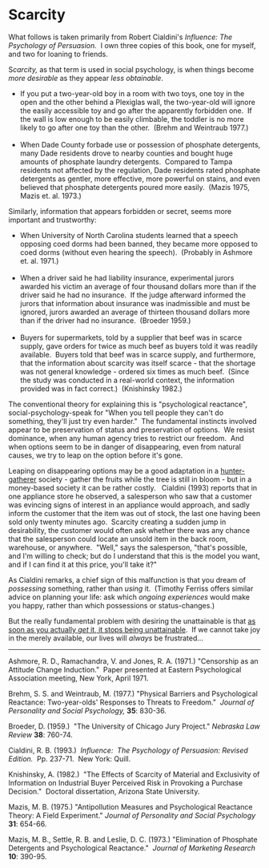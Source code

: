 
# Scarcity

What follows is taken primarily from Robert Cialdini's
*Influence: The Psychology of Persuasion.*  I own three copies of
this book, one for myself, and two for loaning to friends.

S*carcity,* as that term is used in social psychology, is when
things become *more desirable* as they appear *less obtainable*.

-   If you put a two-year-old boy in a room with two toys, one toy
    in the open and the other behind a Plexiglas wall, the two-year-old
    will ignore the easily accessible toy and go after the apparently
    forbidden one.  If the wall is low enough to be easily climbable,
    the toddler is no more likely to go after one toy than the other. 
    (Brehm and Weintraub 1977.)  
     
-   When Dade County forbade use or possession of phosphate
    detergents, many Dade residents drove to nearby counties and bought
    huge amounts of phosphate laundry detergents.  Compared to Tampa
    residents not affected by the regulation, Dade residents rated
    phosphate detergents as gentler, more effective, more powerful on
    stains, and even believed that phosphate detergents poured more
    easily.  (Mazis 1975, Mazis et. al. 1973.)

Similarly, information that appears forbidden or secret, seems more
important and trustworthy:

-   When University of North Carolina students learned that a
    speech opposing coed dorms had been banned, they became more
    opposed to coed dorms (without even hearing the speech).  (Probably
    in Ashmore et. al. 1971.)  
     
-   When a driver said he had liability insurance, experimental
    jurors awarded his victim an average of four thousand dollars more
    than if the driver said he had no insurance.  If the judge
    afterward informed the jurors that information about insurance was
    inadmissible and must be ignored, jurors awarded an average of
    thirteen thousand dollars more than if the driver had no
    insurance.  (Broeder 1959.)  
     
-   Buyers for supermarkets, told by a supplier that beef was in
    scarce supply, gave orders for twice as much beef as buyers told it
    was readily available.  Buyers told that beef was in scarce supply,
    and furthermore, that the information about scarcity was itself
    scarce - that the shortage was not general knowledge - ordered six
    times as much beef.  (Since the study was conducted in a real-world
    context, the information provided was in fact correct.) 
    (Knishinsky 1982.)

The conventional theory for explaining this is "psychological
reactance", social-psychology-speak for "When you tell people they
can't do something, they'll just try even harder."  The fundamental
instincts involved appear to be preservation of status and
preservation of options.  We resist dominance, when any human
agency tries to restrict our freedom.  And when options seem to be
in danger of disappearing, even from natural causes, we try to leap
on the option before it's gone.

Leaping on disappearing options may be a good adaptation in a
[hunter-gatherer](/lw/l0/adaptationexecuters_not_fitnessmaximizers/)
society - gather the fruits while the tree is still in bloom - but
in a money-based society it can be rather costly.   Cialdini (1993)
reports that in one appliance store he observed, a salesperson who
saw that a customer was evincing signs of interest in an appliance
would approach, and sadly inform the customer that the item was out
of stock, the last one having been sold only twenty minutes ago. 
Scarcity creating a sudden jump in desirability, the customer would
often ask whether there was any chance that the salesperson could
locate an unsold item in the back room, warehouse, or anywhere. 
"Well," says the salesperson, "that's possible, and I'm willing to
check; but do I understand that this is the model you want, and if
I can find it at this price, you'll take it?"

As Cialdini remarks, a chief sign of this malfunction is that you
dream of *possessing* something, rather than *using* it.  (Timothy
Ferriss offers similar advice on planning your life: ask which
*ongoing experiences* would make you happy, rather than which
possessions or status-changes.)

But the really fundamental problem with desiring the unattainable
is that
[as soon as you actually *get* it, it stops being unattainable](/lw/ou/if_you_demand_magic_magic_wont_help/). 
If we cannot take joy in the merely available, our lives will
*always* be frustrated...


* * * * *

Ashmore, R. D., Ramachandra, V. and Jones, R. A. (1971.)
"Censorship as an Attitude Change Induction."  Paper presented at
Eastern Psychological Association meeting, New York, April 1971.

Brehm, S. S. and Weintraub, M. (1977.) "Physical Barriers and
Psychological Reactance: Two-year-olds' Responses to Threats to
Freedom."  *Journal of Personality and Social Psychology,* **35**:
830-36.

Broeder, D. (1959.)  "The University of Chicago Jury Project."
*Nebraska Law Review* **38**: 760-74.

Cialdini, R. B. (1993.) 
*Influence:  The Psychology of Persuasion: Revised Edition.*  Pp.
237-71.  New York: Quill.

Knishinsky, A. (1982.)  "The Effects of Scarcity of Material and
Exclusivity of Information on Industrial Buyer Perceived Risk in
Provoking a Purchase Decision."  Doctoral dissertation, Arizona
State University.

Mazis, M. B. (1975.) "Antipollution Measures and Psychological
Reactance Theory: A Field Experiment."
*Journal of Personality and Social Psychology* **31**: 654-66.

Mazis, M. B., Settle, R. B. and Leslie, D. C. (1973.) "Elimination
of Phosphate Detergents and Psychological Reactance." 
*Journal of Marketing Research* **10**: 390-95.
